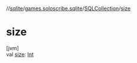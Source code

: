 //[sqlite](../../../index.md)/[games.soloscribe.sqlite](../index.md)/[SQLCollection](index.md)/[size](size.md)

# size

[jvm]\
val [size](size.md): [Int](https://kotlinlang.org/api/latest/jvm/stdlib/kotlin-stdlib/kotlin/-int/index.html)
